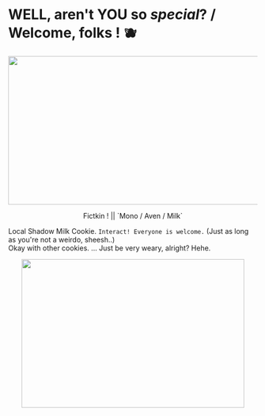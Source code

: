 # WELL, aren't YOU so *special*? / Welcome, folks ! 🫐

<p align="center">
  <img width="599" height="300" src="https://64.media.tumblr.com/fdf432d212276c520b2f30c6bbcd105d/6d657ac106c6061d-00/s500x750/a6a0a4bd82132518525797339434474b5fce83ca.gifv">
</p>

<p align="center"> Fictkin ! || `Mono / Aven / Milk`</p>

Local Shadow Milk Cookie. `Interact! Everyone is welcome.` (Just as long as you're not a weirdo, sheesh..)<br/>
Okay with other cookies. ... Just be very weary, alright? Hehe.<br/>


<p align="center">
  <img width="450" height="300" src="https://static.wikia.nocookie.net/cookierunkingdom/images/8/89/Theater_of_lies_cutscene_asset_shadow_milk_puppet.png">
</p>
